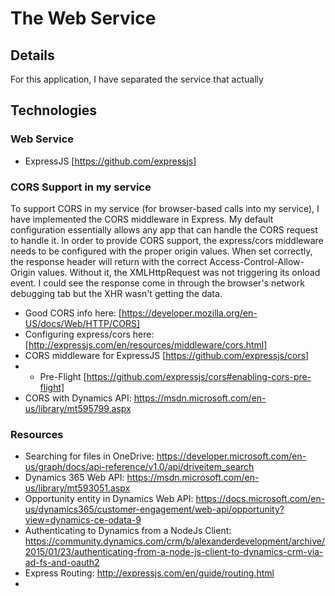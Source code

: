# The Web Service

## Details
For this application, I have separated the service that actually 

## Technologies
### Web Service
* ExpressJS [https://github.com/expressjs]

### CORS Support in my service
To support CORS in my service (for browser-based calls into my service), I have implemented the CORS middleware in Express. My default configuration essentially allows any app that can handle the CORS request to handle it.
In order to provide CORS support, the express/cors middleware needs to be configured with the proper origin values. When set correctly, the response header will return with the correct Access-Control-Allow-Origin values. Without it, the XMLHttpRequest was not triggering its onload event. I could see the response come in through the browser's network debugging tab but the XHR wasn't getting the data. 
* Good CORS info here: [https://developer.mozilla.org/en-US/docs/Web/HTTP/CORS]
* Configuring express/cors here: [http://expressjs.com/en/resources/middleware/cors.html]
* CORS middleware for ExpressJS [https://github.com/expressjs/cors]
* * Pre-Flight [https://github.com/expressjs/cors#enabling-cors-pre-flight]
* CORS with Dynamics API: https://msdn.microsoft.com/en-us/library/mt595799.aspx


### Resources 
* Searching for files in OneDrive: https://developer.microsoft.com/en-us/graph/docs/api-reference/v1.0/api/driveitem_search
* Dynamics 365 Web API: https://msdn.microsoft.com/en-us/library/mt593051.aspx
* Opportunity entity in Dynamics Web API: https://docs.microsoft.com/en-us/dynamics365/customer-engagement/web-api/opportunity?view=dynamics-ce-odata-9
* Authenticating to Dynamics from a NodeJs Client: https://community.dynamics.com/crm/b/alexanderdevelopment/archive/2015/01/23/authenticating-from-a-node-js-client-to-dynamics-crm-via-ad-fs-and-oauth2
* Express Routing: http://expressjs.com/en/guide/routing.html
* 